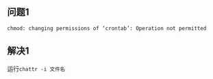 ## 问题1
`chmod: changing permissions of ‘crontab’: Operation not permitted`
## 解决1
运行`chattr -i 文件名`
